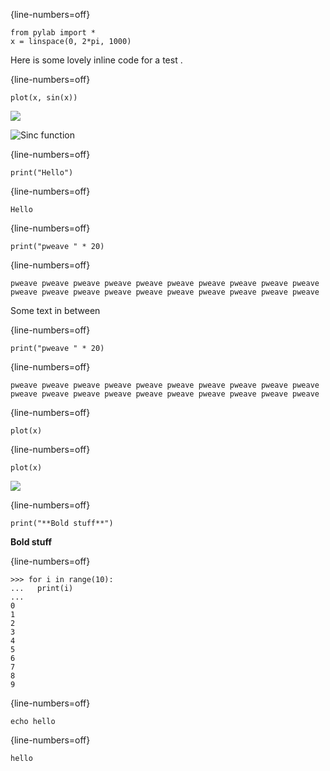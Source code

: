 

{line-numbers=off}
~~~~~~~~
from pylab import *
x = linspace(0, 2*pi, 1000)
~~~~~~~~



Here is some lovely inline code  for a test .



{line-numbers=off}
~~~~~~~~
plot(x, sin(x))
~~~~~~~~

![](figures/processor_test_figure2_1.png)



![Sinc function](figures/processor_test_figure3_1.png)



{line-numbers=off}
~~~~~~~~
print("Hello")
~~~~~~~~

{line-numbers=off}
~~~~~~~~
Hello

~~~~~~~~




{line-numbers=off}
~~~~~~~~
print("pweave " * 20)
~~~~~~~~

{line-numbers=off}
~~~~~~~~
pweave pweave pweave pweave pweave pweave pweave pweave pweave pweave
pweave pweave pweave pweave pweave pweave pweave pweave pweave pweave

~~~~~~~~


Some text in between


{line-numbers=off}
~~~~~~~~
print("pweave " * 20)
~~~~~~~~

{line-numbers=off}
~~~~~~~~
pweave pweave pweave pweave pweave pweave pweave pweave pweave pweave pweave pweave pweave pweave pweave pweave pweave pweave pweave pweave 
~~~~~~~~




{line-numbers=off}
~~~~~~~~
plot(x)
~~~~~~~~




{line-numbers=off}
~~~~~~~~
plot(x)
~~~~~~~~

![](figures/processor_test_figure8_1.png)



{line-numbers=off}
~~~~~~~~
print("**Bold stuff**")
~~~~~~~~

**Bold stuff**




{line-numbers=off}
~~~~~~~~
>>> for i in range(10):
...   print(i)
...
0
1
2
3
4
5
6
7
8
9

~~~~~~~~




{line-numbers=off}
~~~~~~~~
echo hello
~~~~~~~~

{line-numbers=off}
~~~~~~~~
hello


~~~~~~~~



